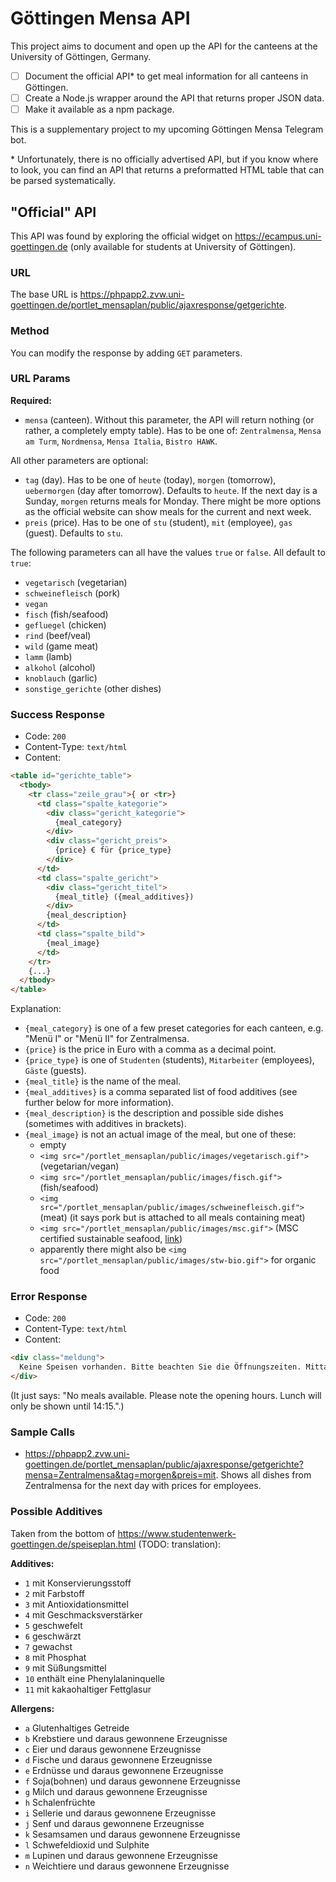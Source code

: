 # Göttingen Mensa API

This project aims to document and open up the API for the canteens at the University of Göttingen, Germany.

- [ ] Document the official API* to get meal information for all canteens in Göttingen.
- [ ] Create a Node.js wrapper around the API that returns proper JSON data.
- [ ] Make it available as a npm package.

This is a supplementary project to my upcoming Göttingen Mensa Telegram bot.

\* Unfortunately, there is no officially advertised API, but if you know where to look, you can find an API that returns a preformatted HTML table that can be parsed systematically.

## "Official" API

This API was found by exploring the official widget on https://ecampus.uni-goettingen.de (only available for students at University of Göttingen).

### URL
The base URL is https://phpapp2.zvw.uni-goettingen.de/portlet_mensaplan/public/ajaxresponse/getgerichte.

### Method
You can modify the response by adding `GET` parameters.

### URL Params
**Required:**

- `mensa` (canteen). Without this parameter, the API will return nothing (or rather, a completely empty table). Has to be one of: `Zentralmensa`, `Mensa am Turm`, `Nordmensa`, `Mensa Italia`, `Bistro HAWK`.

All other parameters are optional:

- `tag` (day). Has to be one of `heute` (today), `morgen` (tomorrow), `uebermorgen` (day after tomorrow). Defaults to `heute`. If the next day is a Sunday, `morgen` returns meals for Monday. There might be more options as the official website can show meals for the current and next week.
- `preis` (price). Has to be one of `stu` (student), `mit` (employee), `gas` (guest). Defaults to `stu`.

The following parameters can all have the values `true` or `false`. All default to `true`:

- `vegetarisch` (vegetarian)
- `schweinefleisch` (pork)
- `vegan`
- `fisch` (fish/seafood)
- `gefluegel` (chicken)
- `rind` (beef/veal)
- `wild` (game meat)
- `lamm` (lamb)
- `alkohol` (alcohol)
- `knoblauch` (garlic)
- `sonstige_gerichte` (other dishes)

### Success Response

- Code: `200`
- Content-Type: `text/html`
- Content:

```html
<table id="gerichte_table">
  <tbody>
    <tr class="zeile_grau">{ or <tr>}
      <td class="spalte_kategorie">
        <div class="gericht_kategorie">
          {meal_category}
        </div>
        <div class="gericht_preis">
          {price} € für {price_type}
        </div>
      </td>
      <td class="spalte_gericht">
        <div class="gericht_titel">
          {meal_title} ({meal_additives})
        </div>
        {meal_description}
      </td>
      <td class="spalte_bild">
        {meal_image}
      </td>
    </tr>
    {...}
  </tbody>
</table>
```
Explanation:

- `{meal_category}` is one of a few preset categories for each canteen, e.g. "Menü I" or "Menü II" for Zentralmensa.
- `{price}` is the price in Euro with a comma as a decimal point.
- `{price_type}` is one of `Studenten` (students), `Mitarbeiter` (employees), `Gäste` (guests).
- `{meal_title}` is the name of the meal.
- `{meal_additives}` is a comma separated list of food additives (see further below for more information).
- `{meal_description}` is the description and possible side dishes (sometimes with additives in brackets).
- `{meal_image}` is not an actual image of the meal, but one of these: 
  - empty
  - `<img src="/portlet_mensaplan/public/images/vegetarisch.gif">` (vegetarian/vegan)
  - `<img src="/portlet_mensaplan/public/images/fisch.gif">` (fish/seafood)
  - `<img src="/portlet_mensaplan/public/images/schweinefleisch.gif">` (meat) (it says pork but is attached to all meals containing meat)
  - `<img src="/portlet_mensaplan/public/images/msc.gif">` (MSC certified sustainable seafood, [link](https://www.msc.org))
  - apparently there might also be `<img src="/portlet_mensaplan/public/images/stw-bio.gif">` for organic food

### Error Response

- Code: `200`
- Content-Type: `text/html`
- Content:

```html
<div class="meldung">
  Keine Speisen vorhanden. Bitte beachten Sie die Öffnungszeiten. Mittagsgerichte werden nur bis 14:15 angezeigt.
</div>
```
(It just says: "No meals available. Please note the opening hours. Lunch will only be shown until 14:15.".)

### Sample Calls

- https://phpapp2.zvw.uni-goettingen.de/portlet_mensaplan/public/ajaxresponse/getgerichte?mensa=Zentralmensa&tag=morgen&preis=mit. Shows all dishes from Zentralmensa for the next day with prices for employees.

### Possible Additives

Taken from the bottom of https://www.studentenwerk-goettingen.de/speiseplan.html (TODO: translation):

**Additives:**

- `1` mit Konservierungsstoff
- `2` mit Farbstoff
- `3` mit Antioxidationsmittel
- `4` mit Geschmacksverstärker
- `5` geschwefelt
- `6` geschwärzt
- `7` gewachst
- `8` mit Phosphat
- `9` mit Süßungsmittel
- `10` enthält eine Phenylalaninquelle
- `11` mit kakaohaltiger Fettglasur

**Allergens:**

- `a` Glutenhaltiges Getreide
- `b` Krebstiere und daraus gewonnene Erzeugnisse
- `c` Eier und daraus gewonnene Erzeugnisse
- `d` Fische und daraus gewonnene Erzeugnisse
- `e` Erdnüsse und daraus gewonnene Erzeugnisse
- `f` Soja(bohnen) und daraus gewonnene Erzeugnisse
- `g` Milch und daraus gewonnene Erzeugnisse
- `h` Schalenfrüchte
- `i` Sellerie und daraus gewonnene Erzeugnisse
- `j` Senf und daraus gewonnene Erzeugnisse
- `k` Sesamsamen und daraus gewonnene Erzeugnisse
- `l` Schwefeldioxid und Sulphite
- `m` Lupinen und daraus gewonnene Erzeugnisse
- `n` Weichtiere und daraus gewonnene Erzeugnisse


